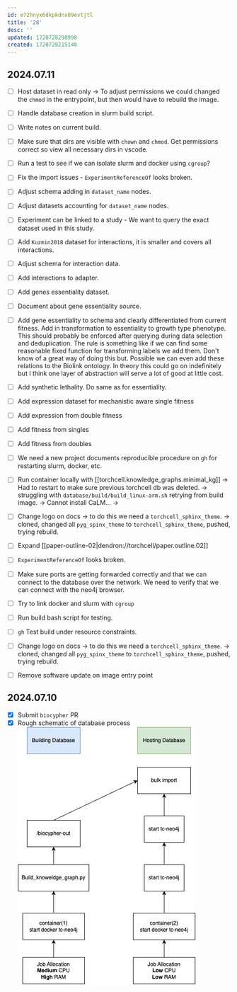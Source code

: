```yaml
---
id: e72hnyx6dkpkdnx09evtjtl
title: '28'
desc: ''
updated: 1720728298998
created: 1720728215148
---
```


## 2024.07.11

- [ ] Host dataset in read only → To adjust permissions we could changed the `chmod` in the entrypoint, but then would have to rebuild the image.

- [ ] Handle database creation in slurm build script.
- [ ] Write notes on current build.

- [ ] Make sure that dirs are visible with `chown` and `chmod`. Get permissions correct so view all necessary dirs in vscode.

- [ ] Run a test to see if we can isolate slurm and docker using `cgroup`?

- [ ] Fix the import issues - `ExperimentReferenceOf` looks broken.

- [ ] Adjust schema adding in `dataset_name` nodes.
- [ ] Adjust datasets accounting for `dataset_name` nodes.
- [ ] Experiment can be linked to a study - We want to query the exact dataset used in this study.

- [ ] Add `Kuzmin2018` dataset for interactions, it is smaller and covers all interactions.
- [ ] Adjust schema for interaction data.
- [ ] Add interactions to adapter.
- [ ] Add genes essentiality dataset.
- [ ] Document about gene essentiality source.
- [ ] Add gene essentiality to schema and clearly differentiated from current fitness. Add in transformation to essentiality to growth type phenotype. This should probably be enforced after querying during data selection and deduplication. The rule is something like if we can find some reasonable fixed function for transforming labels we add them. Don't know of a great way of doing this but. Possible we can even add these relations to the Biolink ontology. In theory this could go on indefinitely but I think one layer of abstraction will serve a lot of good at little cost.
- [ ] Add synthetic lethality. Do same as for essentiality.
- [ ] Add expression dataset for mechanistic aware single fitness
- [ ] Add expression from double fitness
- [ ] Add fitness from singles
- [ ] Add fitness from doubles
- [ ] We need a new project documents reproducible procedure on `gh` for restarting slurm, docker, etc.
- [ ] Run container locally with [[torchcell.knowledge_graphs.minimal_kg]] → Had to restart to make sure previous torchcell db was deleted. → struggling with `database/build/build_linux-arm.sh` retrying from build image. → Cannot install CaLM... →
- [ ] Change logo on docs → to do this we need a `torchcell_sphinx_theme`. → cloned, changed all `pyg_spinx_theme` to `torchcell_sphinx_theme`, pushed, trying rebuild.

- [ ] Expand [[paper-outline-02|dendron://torchcell/paper.outline.02]]
- [ ] `ExperimentReferenceOf` looks broken.
- [ ] Make sure ports are getting forwarded correctly and that we can connect to the database over the network. We need to verify that we can connect with the neo4j browser.
- [ ] Try to link docker and slurm with `cgroup`
- [ ] Run build bash script for testing.
- [ ] `gh` Test build under resource constraints.
- [ ] Change logo on docs → to do this we need a `torchcell_sphinx_theme`. → cloned, changed all `pyg_spinx_theme` to `torchcell_sphinx_theme`, pushed, trying rebuild.

- [ ] Remove software update on image entry point

## 2024.07.10

- [x] Submit `biocypher` PR
- [x] Rough schematic of database process ![](./assets/database-updataes.drawio.png)
